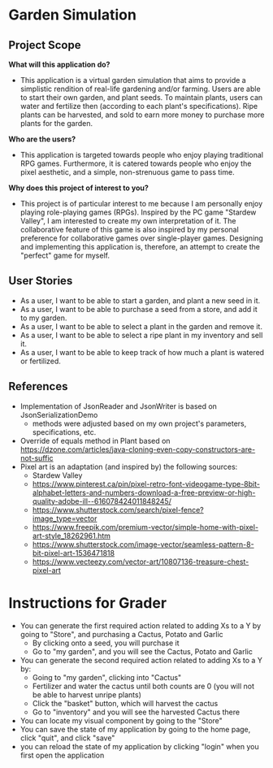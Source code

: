# Garden Simulation

## Project Scope

**What will this application do?**
- This application is a virtual garden simulation that aims to provide a simplistic rendition of real-life gardening 
  and/or farming. Users are able to start their own garden, and plant seeds. To maintain plants, users can water and 
  fertilize then (according to each plant's specifications). Ripe plants can be harvested, and sold to earn more money
  to purchase more plants for the garden. 


**Who are the users?**
- This application is targeted towards people who enjoy playing traditional RPG games. Furthermore, it is catered towards people who
enjoy the pixel aesthetic, and a simple, non-strenuous game to pass time.
  

**Why does this project of interest to you?**

- This project is of particular interest to me because I am personally enjoy playing role-playing games (RPGs).
  Inspired by the PC game "Stardew Valley", I am interested to create my own interpretation of it. The collaborative 
  feature of this game is also inspired by my personal preference for collaborative games over single-player games. 
  Designing and implementing this application is, therefore, an attempt to create the "perfect" game for myself.

## User Stories
- As a user, I want to be able to start a garden, and plant a new seed in it.
- As a user, I want to be able to purchase a seed from a store, and add it to my garden.
- As a user, I want to be able to select a plant in the garden and remove it.
- As a user, I want to be able to select a ripe plant in my inventory and sell it. 
- As a user, I want to be able to keep track of how much a plant is watered or fertilized.

## References
- Implementation of JsonReader and JsonWriter is based on JsonSerializationDemo
  - methods were adjusted based on my own project's parameters, specifications, etc. 
- Override of equals method in Plant based on https://dzone.com/articles/java-cloning-even-copy-constructors-are-not-suffic
- Pixel art is an adaptation (and inspired by) the following sources:
  - Stardew Valley
  - https://www.pinterest.ca/pin/pixel-retro-font-videogame-type-8bit-alphabet-letters-and-numbers-download-a-free-preview-or-high-quality-adobe-ill--616078424011848245/
  - https://www.shutterstock.com/search/pixel-fence?image_type=vector
  - https://www.freepik.com/premium-vector/simple-home-with-pixel-art-style_18262961.htm
  - https://www.shutterstock.com/image-vector/seamless-pattern-8-bit-pixel-art-1536471818
  - https://www.vecteezy.com/vector-art/10807136-treasure-chest-pixel-art

# Instructions for Grader
- You can generate the first required action related to adding Xs to a Y by going to "Store", and purchasing a Cactus, Potato and Garlic
  - By clicking onto a seed, you will purchase it
  - Go to "my garden", and you will see the Cactus, Potato and Garlic
- You can generate the second required action related to adding Xs to a Y by: 
  - Going to "my garden", clicking into "Cactus"
  - Fertilizer and water the cactus until both counts are 0 (you will not be able to harvest unripe plants)
  - Click the "basket" button, which will harvest the cactus
  - Go to "inventory" and you will see the harvested Cactus there 
- You can locate my visual component by going to the "Store"
- You can save the state of my application by going to the home page, click "quit", and click "save"
- you can reload the state of my application by clicking "login" when you first open the application

